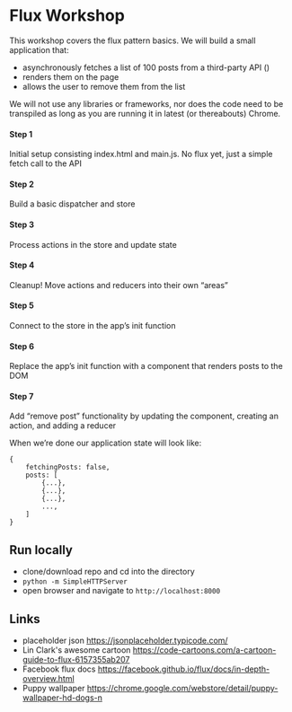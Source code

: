 # Flux Workshop

This workshop covers the flux pattern basics. We will build a small application that:
- asynchronously fetches a list of 100 posts from a third-party API ()
- renders them on the page
- allows the user to remove them from the list

We will not use any libraries or frameworks, nor does the code need to be transpiled as long as you are running it in latest (or thereabouts) Chrome.

#### Step 1
Initial setup consisting index.html and main.js. No flux yet, just a simple fetch call to the API
#### Step 2

Build a basic dispatcher and store
#### Step 3

Process actions in the store and update state
#### Step 4

Cleanup! Move actions and reducers into their own “areas”
#### Step 5

Connect to the store in the app’s init function
#### Step 6

Replace the app’s init function with a component that renders posts to the DOM
#### Step 7

Add “remove post” functionality by updating the component, creating an action, and adding a reducer


When we’re done our application state will look like:
```
{
    fetchingPosts: false,
    posts: [
        {...},
        {...},
        {...},
        ...,
    ]
}
```

## Run locally
- clone/download repo and cd into the directory
- `python -m SimpleHTTPServer`
- open browser and navigate to `http://localhost:8000`

## Links
- placeholder json https://jsonplaceholder.typicode.com/
- Lin Clark's awesome cartoon https://code-cartoons.com/a-cartoon-guide-to-flux-6157355ab207
- Facebook flux docs https://facebook.github.io/flux/docs/in-depth-overview.html
- Puppy wallpaper https://chrome.google.com/webstore/detail/puppy-wallpaper-hd-dogs-n